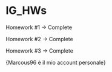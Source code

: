 # IG_HWs

Homework #1 -> Complete

Homework #2 -> Complete

Homework #3 -> Complete

{Marcous96 è il mio account personale}
